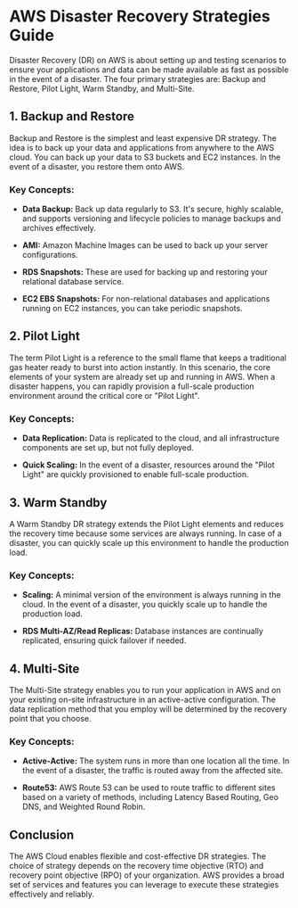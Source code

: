 # AWS Disaster Recovery Strategies Guide

Disaster Recovery (DR) on AWS is about setting up and testing scenarios to ensure your applications and data can be made available as fast as possible in the event of a disaster. The four primary strategies are: Backup and Restore, Pilot Light, Warm Standby, and Multi-Site.

## 1. Backup and Restore

Backup and Restore is the simplest and least expensive DR strategy. The idea is to back up your data and applications from anywhere to the AWS cloud. You can back up your data to S3 buckets and EC2 instances. In the event of a disaster, you restore them onto AWS.

### Key Concepts:

- **Data Backup:** Back up data regularly to S3. It's secure, highly scalable, and supports versioning and lifecycle policies to manage backups and archives effectively.
  
- **AMI:** Amazon Machine Images can be used to back up your server configurations.

- **RDS Snapshots:** These are used for backing up and restoring your relational database service.

- **EC2 EBS Snapshots:** For non-relational databases and applications running on EC2 instances, you can take periodic snapshots.

## 2. Pilot Light

The term Pilot Light is a reference to the small flame that keeps a traditional gas heater ready to burst into action instantly. In this scenario, the core elements of your system are already set up and running in AWS. When a disaster happens, you can rapidly provision a full-scale production environment around the critical core or "Pilot Light".

### Key Concepts:

- **Data Replication:** Data is replicated to the cloud, and all infrastructure components are set up, but not fully deployed.

- **Quick Scaling:** In the event of a disaster, resources around the "Pilot Light" are quickly provisioned to enable full-scale production.

## 3. Warm Standby

A Warm Standby DR strategy extends the Pilot Light elements and reduces the recovery time because some services are always running. In case of a disaster, you can quickly scale up this environment to handle the production load.

### Key Concepts:

- **Scaling:** A minimal version of the environment is always running in the cloud. In the event of a disaster, you quickly scale up to handle the production load.

- **RDS Multi-AZ/Read Replicas:** Database instances are continually replicated, ensuring quick failover if needed.

## 4. Multi-Site

The Multi-Site strategy enables you to run your application in AWS and on your existing on-site infrastructure in an active-active configuration. The data replication method that you employ will be determined by the recovery point that you choose.

### Key Concepts:

- **Active-Active:** The system runs in more than one location all the time. In the event of a disaster, the traffic is routed away from the affected site.

- **Route53:** AWS Route 53 can be used to route traffic to different sites based on a variety of methods, including Latency Based Routing, Geo DNS, and Weighted Round Robin.

## Conclusion

The AWS Cloud enables flexible and cost-effective DR strategies. The choice of strategy depends on the recovery time objective (RTO) and recovery point objective (RPO) of your organization. AWS provides a broad set of services and features you can leverage to execute these strategies effectively and reliably.
